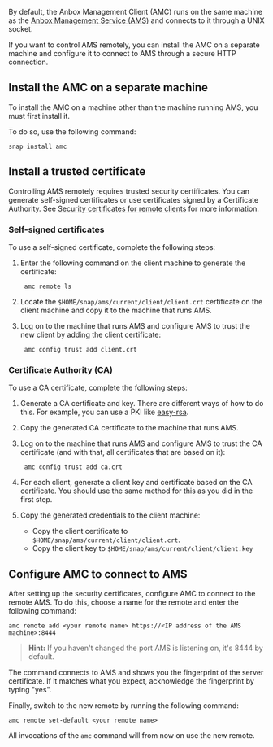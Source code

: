 By default, the Anbox Management Client (AMC) runs on the same machine as the [Anbox Management Service (AMS)](https://discourse.ubuntu.com/t/about-ams/24321) and connects to it through a UNIX socket.

If you want to control AMS remotely, you can install the AMC on a separate machine and configure it to connect to AMS through a secure HTTP connection.

## Install the AMC on a separate machine

To install the AMC on a machine other than the machine running AMS, you must first install it.

To do so, use the following command:

    snap install amc

## Install a trusted certificate

Controlling AMS remotely requires trusted security certificates. You can generate self-signed certificates or use certificates signed by a Certificate Authority. See [Security certificates for remote clients](https://discourse.ubuntu.com/t/about-ams/24321#security-certificates) for more information.

### Self-signed certificates

To use a self-signed certificate, complete the following steps:

1. Enter the following command on the client machine to generate the certificate:

        amc remote ls
2. Locate the `$HOME/snap/ams/current/client/client.crt` certificate on the client machine and copy it to the machine that runs AMS.
3. Log on to the machine that runs AMS and configure AMS to trust the new client by adding the client certificate:

        amc config trust add client.crt

### Certificate Authority (CA)

To use a CA certificate, complete the following steps:

1. Generate a CA certificate and key. There are different ways of how to do this. For example, you can use a PKI like [easy-rsa](https://github.com/OpenVPN/easy-rsa).
2. Copy the generated CA certificate to the machine that runs AMS.
3. Log on to the machine that runs AMS and configure AMS to trust the CA certificate (and with that, all certificates that are based on it):

        amc config trust add ca.crt
4. For each client, generate a client key and certificate based on the CA certificate. You should use the same method for this as you did in the first step.
5. Copy the generated credentials to the client machine:

   - Copy the client certificate to `$HOME/snap/ams/current/client/client.crt`.
   - Copy the client key to `$HOME/snap/ams/current/client/client.key`

## Configure AMC to connect to AMS

After setting up the security certificates, configure AMC to connect to the remote AMS. To do this, choose a name for the remote and enter the following command:

    amc remote add <your remote name> https://<IP address of the AMS machine>:8444

> **Hint:** If you haven't changed the port AMS is listening on, it's 8444 by default.

The command connects to AMS and shows you the fingerprint of the server certificate. If it matches what you expect, acknowledge the fingerprint by typing "yes".

Finally, switch to the new remote by running the following command:

    amc remote set-default <your remote name>

All invocations of the `amc` command will from now on use the new remote.
